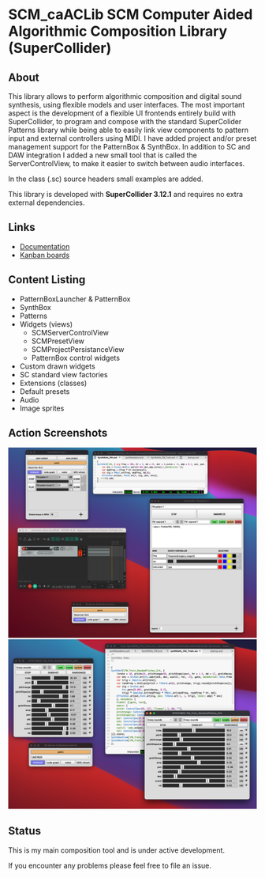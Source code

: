 # SCM_caACLib  SCM Computer Aided Algorithmic Composition Library (SuperCollider)

## About

This library allows to perform algorithmic composition and digital sound synthesis, using flexible models and user interfaces. The most important aspect is the development of a flexible UI frontends entirely build with SuperCollider, to program and compose with the standard SuperColider Patterns library while being able to easily link view components to pattern input and external controllers using MIDI. I have added project and/or preset management support for the PatternBox & SynthBox. In addition to SC and DAW integration I added a new small tool that is called the ServerControlView, to make it easier to switch between audio interfaces.

In the class (.sc) source headers small examples are added.

This library is developed with **SuperCollider 3.12.1** and requires no extra external dependencies. 

## Links 

* [Documentation](https://docs.github.com/en/pages/setting-up-a-github-pages-site-with-jekyll/testing-your-github-pages-site-locally-with-jekyll)
* [Kanban boards](https://github.com/marinusklaassen/SCM_caACLib/projects?type=classic)

## Content Listing

- PatternBoxLauncher & PatternBox 
- SynthBox
- Patterns
- Widgets (views) 
  - SCMServerControlView
  - SCMPresetView
  - SCMProjectPersistanceView
  - PatternBox control widgets
- Custom drawn widgets 
- SC standard view factories
- Extensions (classes)
- Default presets
- Audio
- Image sprites

## Action Screenshots

<img src="Images/Screenshots/PatternBox.png" alt="SCM_caACLIb PatternBox">
<img src="Images/Screenshots/SynthBox.png" alt="SCM_caACLIb SynthBox">

## Status 

This is my main composition tool and is under active development. 

If you encounter any problems please feel free to file an issue.
